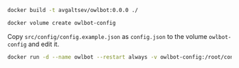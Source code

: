 ```bash
docker build -t avgaltsev/owlbot:0.0.0 ./
```

```bash
docker volume create owlbot-config
```

Copy `src/config/config.example.json` as `config.json` to the volume `owlbot-config` and edit it.

```bash
docker run -d --name owlbot --restart always -v owlbot-config:/root/config/ avgaltsev/owlbot:0.0.0
```
